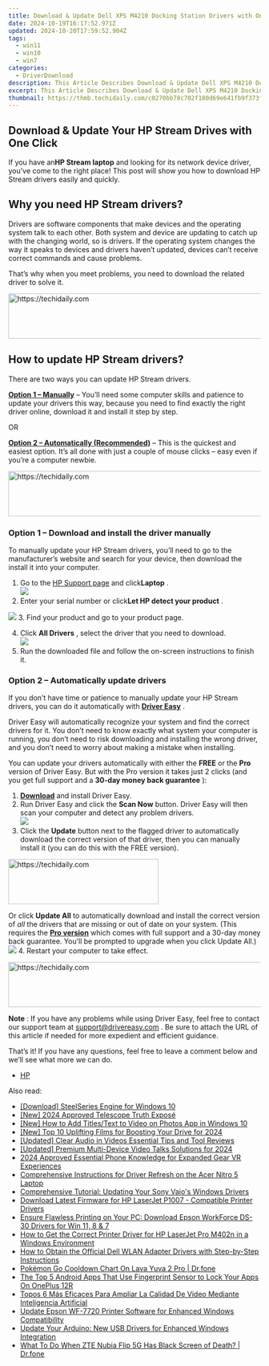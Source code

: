 ```yaml
---
title: Download & Update Dell XPS M4210 Docking Station Drivers with One Click
date: 2024-10-19T16:17:52.971Z
updated: 2024-10-20T17:59:52.904Z
tags:
  - win11
  - win10
  - win7
categories:
  - DriverDownload
description: This Article Describes Download & Update Dell XPS M4210 Docking Station Drivers with One Click
excerpt: This Article Describes Download & Update Dell XPS M4210 Docking Station Drivers with One Click
thumbnail: https://thmb.techidaily.com/c0270bb78c702f180d69e641fb9f373f4cd07e8ef8986413adc95e66c5009be9.jpg
---
```


## Download & Update Your HP Stream Drives with One Click

If you have an**HP Stream laptop** and looking for its network device driver, you’ve come to the right place! This post will show you how to download HP Stream drivers easily and quickly.

## Why you need HP Stream drivers?

 Drivers are software components that make devices and the operating system talk to each other. Both system and device are updating to catch up with the changing world, so is drivers. If the operating system changes the way it speaks to devices and drivers haven’t updated, devices can’t receive correct commands and cause problems.

 That’s why when you meet problems, you need to download the related driver to solve it.

<!-- affiliate ads begin -->
<a href="https://aligracehair.sjv.io/c/5597632/2080333/19272" target="_top" id="2080333">
  <img src="//a.impactradius-go.com/display-ad/19272-2080333" border="0" alt="https://techidaily.com" width="728" height="90"/>
</a>
<img height="0" width="0" src="https://aligracehair.sjv.io/i/5597632/2080333/19272" style="position:absolute;visibility:hidden;" border="0" />
<!-- affiliate ads end -->

## How to update HP Stream drivers?

There are two ways you can update HP Stream drivers.

**[Option 1 – Manually](https://tools.techidaily.com/drivereasy/download/)**  – You’ll need some computer skills and patience to update your drivers this way, because you need to find exactly the right driver online, download it and install it step by step.

OR

**[Option 2 – Automatically (Recommended)](https://www.drivereasy.com/knowledge/download-hp-stream-drivers-easily-quickly/#op2)**  – This is the quickest and easiest option. It’s all done with just a couple of mouse clicks – easy even if you’re a computer newbie.

<!-- affiliate ads begin -->
<a href="https://appsumo.8odi.net/c/5597632/2087408/7443" target="_top" id="2087408">
  <img src="//a.impactradius-go.com/display-ad/7443-2087408" border="0" alt="https://techidaily.com" width="728" height="90"/>
</a>
<img height="0" width="0" src="https://appsumo.8odi.net/i/5597632/2087408/7443" style="position:absolute;visibility:hidden;" border="0" />
<!-- affiliate ads end -->

### **Option 1 –** **Download and install the driver manually**

 To manually update your HP Stream drivers, you’ll need to go to the manufacturer’s website and search for your device, then download the install it into your computer.

1. Go to the [HP Support page](https://support.hp.com/us-en/drivers) and click**Laptop** .  
![](https://images.drivereasy.com/wp-content/uploads/2019/08/hp1.jpg)
2. Enter your serial number or click**Let HP detect your product** .  

![](https://images.drivereasy.com/wp-content/uploads/2019/08/hp2.jpg)
3. Find your product and go to your product page.

4. Click **All Drivers** , select the driver that you need to download.  
![](https://images.drivereasy.com/wp-content/uploads/2019/08/hp.jpg)
5. Run the downloaded file and follow the on-screen instructions to finish it.

### **Option 2 – Automatically update drivers**

 If you don’t have time or patience to manually update your HP Stream drivers, you can do it automatically with **[Driver Easy](https://tools.techidaily.com/drivereasy/download/)**  .

 Driver Easy will automatically recognize your system and find the correct drivers for it. You don’t need to know exactly what system your computer is running, you don’t need to risk downloading and installing the wrong driver, and you don’t need to worry about making a mistake when installing.

 You can update your drivers automatically with either the **FREE** or the **Pro** version of Driver Easy. But with the Pro version it takes just 2 clicks (and you get full support and a **30-day money back guarantee** ):

1. **[Download](https://tools.techidaily.com/drivereasy/download/)**  and install Driver Easy.
2. Run Driver Easy and click the **Scan Now** button. Driver Easy will then scan your computer and detect any problem drivers.  
![](https://images.drivereasy.com/wp-content/uploads/2019/08/NVIDIA-18.jpg)
3. Click the **Update**  button next to the flagged driver to automatically download the correct version of that driver, then you can manually install it (you can do this with the FREE version).  

<!-- affiliate ads begin -->
<a href="https://aligracehair.sjv.io/c/5597632/2012401/19272" target="_top" id="2012401">
  <img src="//a.impactradius-go.com/display-ad/19272-2012401" border="0" alt="https://techidaily.com" width="300" height="90"/>
</a>
<img height="0" width="0" src="https://aligracehair.sjv.io/i/5597632/2012401/19272" style="position:absolute;visibility:hidden;" border="0" />
<!-- affiliate ads end -->

 Or click **Update All** to automatically download and install the correct version of _all_ the drivers that are missing or out of date on your system. (This requires the **[Pro version](https://tools.techidaily.com/drivereasy/download/)**  which comes with full support and a 30-day money back guarantee. You’ll be prompted to upgrade when you click Update All.)  
![](https://images.drivereasy.com/wp-content/uploads/2019/08/11-2.jpg)
4. Restart your computer to take effect.

<!-- affiliate ads begin -->
<a href="https://ephamedtechinc.pxf.io/c/5597632/2136620/26400" target="_top" id="2136620">
  <img src="//a.impactradius-go.com/display-ad/26400-2136620" border="0" alt="https://techidaily.com" width="728" height="90"/>
</a>
<img height="0" width="0" src="https://ephamedtechinc.pxf.io/i/5597632/2136620/26400" style="position:absolute;visibility:hidden;" border="0" />
<!-- affiliate ads end -->

**Note** : If you have any problems while using Driver Easy, feel free to contact our support team at [support@drivereasy.com](https://tools.techidaily.com/drivereasy/download/) .
 Be sure to attach the URL of this article if needed for more expedient and efficient guidance.

 That’s it! If you have any questions, feel free to leave a comment below and we’ll see what more we can do.

* [HP](https://tools.techidaily.com/drivereasy/download/)

<ins class="adsbygoogle"
     style="display:block"
     data-ad-format="autorelaxed"
     data-ad-client="ca-pub-7571918770474297"
     data-ad-slot="1223367746"></ins>

<ins class="adsbygoogle"
     style="display:block"
     data-ad-client="ca-pub-7571918770474297"
     data-ad-slot="8358498916"
     data-ad-format="auto"
     data-full-width-responsive="true"></ins>

<span class="atpl-alsoreadstyle">Also read:</span>
<div><ul>
<li><a href="https://win-amazing.techidaily.com/download-steelseries-engine-for-windows-10/"><u>[Download] SteelSeries Engine for Windows 10</u></a></li>
<li><a href="https://fox-http.techidaily.com/new-2024-approved-telescope-truth-expose/"><u>[New] 2024 Approved Telescope Truth Exposé</u></a></li>
<li><a href="https://some-knowledge.techidaily.com/new-how-to-add-titlestext-to-video-on-photos-app-in-windows-10/"><u>[New] How to Add Titles/Text to Video on Photos App in Windows 10</u></a></li>
<li><a href="https://article-files.techidaily.com/new-top-10-uplifting-films-for-boosting-your-drive-for-2024/"><u>[New] Top 10 Uplifting Films for Boosting Your Drive for 2024</u></a></li>
<li><a href="https://screen-capture.techidaily.com/updated-clear-audio-in-videos-essential-tips-and-tool-reviews/"><u>[Updated] Clear Audio in Videos Essential Tips and Tool Reviews</u></a></li>
<li><a href="https://digital-screen-recording.techidaily.com/updated-premium-multi-device-video-talks-solutions-for-2024/"><u>[Updated] Premium Multi-Device Video Talks Solutions for 2024</u></a></li>
<li><a href="https://fox-direct.techidaily.com/2024-approved-essential-phone-knowledge-for-expanded-gear-vr-experiences/"><u>2024 Approved Essential Phone Knowledge for Expanded Gear VR Experiences</u></a></li>
<li><a href="https://win-amazing.techidaily.com/comprehensive-instructions-for-driver-refresh-on-the-acer-nitro-5-laptop/"><u>Comprehensive Instructions for Driver Refresh on the Acer Nitro 5 Laptop</u></a></li>
<li><a href="https://win-amazing.techidaily.com/comprehensive-tutorial-updating-your-sony-vaios-windows-drivers/"><u>Comprehensive Tutorial: Updating Your Sony Vaio's Windows Drivers</u></a></li>
<li><a href="https://win-amazing.techidaily.com/download-latest-firmware-for-hp-laserjet-p1007-compatible-printer-drivers/"><u>Download Latest Firmware for HP LaserJet P1007 - Compatible Printer Drivers</u></a></li>
<li><a href="https://win-amazing.techidaily.com/ensure-flawless-printing-on-your-pc-download-epson-workforce-ds-30-drivers-for-win-11-8-and-7/"><u>Ensure Flawless Printing on Your PC: Download Epson WorkForce DS-30 Drivers for Win 11, 8 & 7</u></a></li>
<li><a href="https://win-amazing.techidaily.com/how-to-get-the-correct-printer-driver-for-hp-laserjet-pro-m402n-in-a-windows-environment/"><u>How to Get the Correct Printer Driver for HP LaserJet Pro M402n in a Windows Environment</u></a></li>
<li><a href="https://win-amazing.techidaily.com/how-to-obtain-the-official-dell-wlan-adapter-drivers-with-step-by-step-instructions/"><u>How to Obtain the Official Dell WLAN Adapter Drivers with Step-by-Step Instructions</u></a></li>
<li><a href="https://android-pokemon-go.techidaily.com/pokemon-go-cooldown-chart-on-lava-yuva-2-pro-drfone-by-drfone-virtual-android/"><u>Pokémon Go Cooldown Chart On Lava Yuva 2 Pro | Dr.fone</u></a></li>
<li><a href="https://easy-unlock-android.techidaily.com/the-top-5-android-apps-that-use-fingerprint-sensor-to-lock-your-apps-on-oneplus-12r-by-drfone-android/"><u>The Top 5 Android Apps That Use Fingerprint Sensor to Lock Your Apps On OnePlus 12R</u></a></li>
<li><a href="https://some-guidance.techidaily.com/topos-6-mas-eficaces-para-ampliar-la-calidad-de-video-mediante-inteligencia-artificial/"><u>Topos 6 Más Eficaces Para Ampliar La Calidad De Video Mediante Inteligencia Artificial</u></a></li>
<li><a href="https://win-amazing.techidaily.com/update-epson-wf-7720-printer-software-for-enhanced-windows-compatibility/"><u>Update Epson WF-7720 Printer Software for Enhanced Windows Compatibility</u></a></li>
<li><a href="https://win-amazing.techidaily.com/update-your-arduino-new-usb-drivers-for-enhanced-windows-integration/"><u>Update Your Arduino: New USB Drivers for Enhanced Windows Integration</u></a></li>
<li><a href="https://howto.techidaily.com/what-to-do-when-zte-nubia-flip-5g-has-black-screen-of-death-drfone-by-drfone-fix-android-problems-fix-android-problems/"><u>What To Do When ZTE Nubia Flip 5G Has Black Screen of Death? | Dr.fone</u></a></li>
</ul></div>

